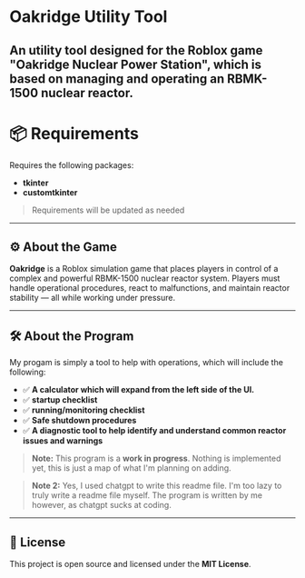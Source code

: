 # Oakridge Utility Tool

An utility tool designed for the **Roblox game "Oakridge Nuclear Power Station"**, which is based on managing and operating an **RBMK-1500 nuclear reactor**.
---
# 📦 Requirements
Requires the following packages:
- **tkinter**
- **customtkinter**
> Requirements will be updated as needed
---

## ⚙️ About the Game

**Oakridge** is a Roblox simulation game that places players in control of a complex and powerful RBMK-1500 nuclear reactor system. Players must handle operational procedures, react to malfunctions, and maintain reactor stability — all while working under pressure.

---

## 🛠️ About the Program


My progam is simply a tool to help with operations, which will include the following:

- ✅ **A calculator which will expand from the left side of the UI.**
- ✅ **startup checklist**
- ✅ **running/monitoring checklist**
- ✅ **Safe shutdown procedures**
- ✅ **A diagnostic tool to help identify and understand common reactor issues and warnings**

> **Note:** This program is a **work in progress**. Nothing is implemented yet, this is just a map of what I'm planning on adding.

> **Note 2:** Yes, I used chatgpt to write this readme file. I'm too lazy to truly write a readme file myself. The program is written by me however, as chatgpt sucks at coding.
---

## 📄 License

This project is open source and licensed under the **MIT License**.

